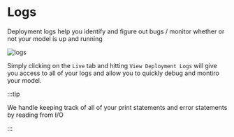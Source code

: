 # Logs

Deployment logs help you identify and figure out bugs / monitor whether or not your model is up and running

![logs](/img/live/logs.png)

Simply clicking on the `Live` tab and hitting `View Deployment Logs` will give you access to all of your logs and allow you to quickly debug and montiro your model. 

:::tip

We handle keeping track of all of your print statements and error statements by reading from I/O

:::